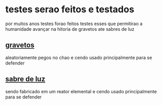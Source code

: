 # testes serao feitos e testados
por muitos anos testes forao feitos testes esses que permitirao a humanidade avançar na hitoria de gravetos ate sabres de luz
## [gravetos](https://www.youtube.com/shorts/Vyc4BqfzK98)
aleatoriamente pegos no chao e cendo usado principalmente para se defender

## [sabre de luz](https://www.youtube.com/shorts/MOKISv3-U5o)
sendo fabricado em um reator elemental e cendo usado principalmente para se defender
